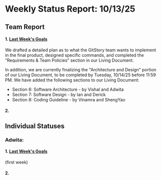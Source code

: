 # Weekly Status Report: 10/13/25

## Team Report

#### 1. <u>Last Week's Goals</u>
We drafted a detailed plan as to what the GitStory team wants to implement in the final product, designed specific commands, and completed the “Requirements & Team Policies” section in our Living Document.

In addition, we are currently finalizing the "Architecture and Design” portion of our Living Document, to be completed by Tuesday, 10/14/25 before 11:59 PM. We have added the following sections to our Living Document:
- Section 6: Software Architecture - by Vishal and Adwita
- Section 7: Software Design - by Ian and Derick
- Section 8: Coding Guideline - by Vinamra and ShengYao

#### 2.

## Individual Statuses

### Adwita: 
#### 1. <u>Last Week's Goals</u>
(first week)
#### 2.